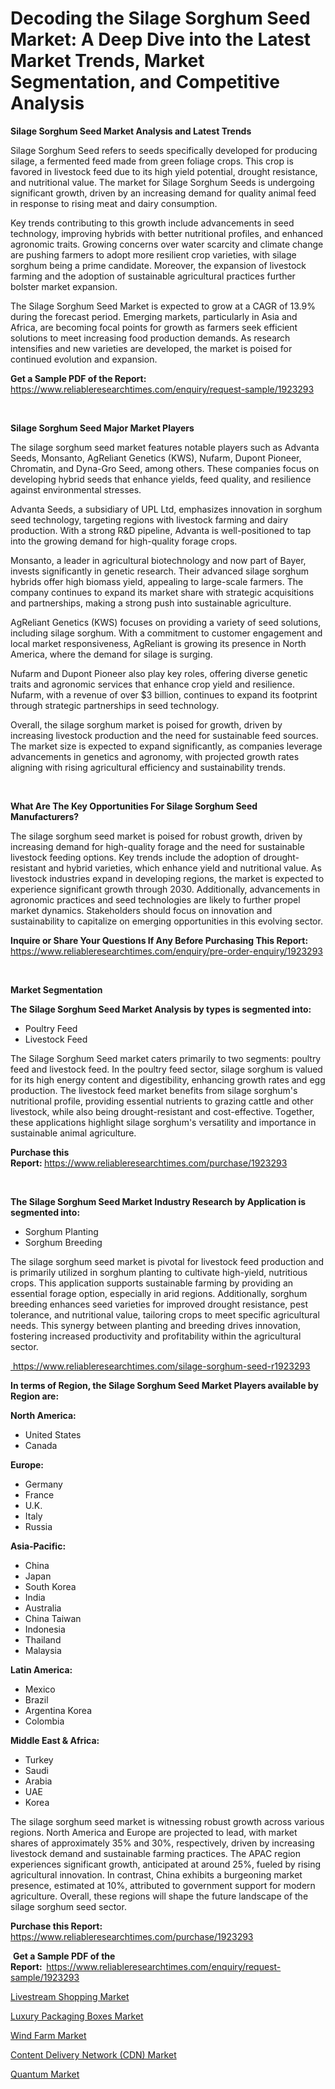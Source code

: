 <p><h1>Decoding the Silage Sorghum Seed Market: A Deep Dive into the Latest Market Trends, Market Segmentation, and Competitive Analysis</h1></p><p><strong>Silage Sorghum Seed Market Analysis and Latest Trends</strong></p>
<p><p>Silage Sorghum Seed refers to seeds specifically developed for producing silage, a fermented feed made from green foliage crops. This crop is favored in livestock feed due to its high yield potential, drought resistance, and nutritional value. The market for Silage Sorghum Seeds is undergoing significant growth, driven by an increasing demand for quality animal feed in response to rising meat and dairy consumption. </p><p>Key trends contributing to this growth include advancements in seed technology, improving hybrids with better nutritional profiles, and enhanced agronomic traits. Growing concerns over water scarcity and climate change are pushing farmers to adopt more resilient crop varieties, with silage sorghum being a prime candidate. Moreover, the expansion of livestock farming and the adoption of sustainable agricultural practices further bolster market expansion.</p><p>The Silage Sorghum Seed Market is expected to grow at a CAGR of 13.9% during the forecast period. Emerging markets, particularly in Asia and Africa, are becoming focal points for growth as farmers seek efficient solutions to meet increasing food production demands. As research intensifies and new varieties are developed, the market is poised for continued evolution and expansion.</p></p>
<p><strong>Get a Sample PDF of the Report:&nbsp;</strong> <a href="https://www.reliableresearchtimes.com/enquiry/request-sample/1923293?utm_campaign=1630&utm_medium=2&utm_source=Github&utm_content=ia&utm_term=24102024&utm_id=silage-sorghum-seed">https://www.reliableresearchtimes.com/enquiry/request-sample/1923293</a></p>
<p>&nbsp;</p>
<p><strong>Silage Sorghum Seed Major Market Players</strong></p>
<p><p>The silage sorghum seed market features notable players such as Advanta Seeds, Monsanto, AgReliant Genetics (KWS), Nufarm, Dupont Pioneer, Chromatin, and Dyna-Gro Seed, among others. These companies focus on developing hybrid seeds that enhance yields, feed quality, and resilience against environmental stresses. </p><p>Advanta Seeds, a subsidiary of UPL Ltd, emphasizes innovation in sorghum seed technology, targeting regions with livestock farming and dairy production. With a strong R&D pipeline, Advanta is well-positioned to tap into the growing demand for high-quality forage crops.</p><p>Monsanto, a leader in agricultural biotechnology and now part of Bayer, invests significantly in genetic research. Their advanced silage sorghum hybrids offer high biomass yield, appealing to large-scale farmers. The company continues to expand its market share with strategic acquisitions and partnerships, making a strong push into sustainable agriculture.</p><p>AgReliant Genetics (KWS) focuses on providing a variety of seed solutions, including silage sorghum. With a commitment to customer engagement and local market responsiveness, AgReliant is growing its presence in North America, where the demand for silage is surging. </p><p>Nufarm and Dupont Pioneer also play key roles, offering diverse genetic traits and agronomic services that enhance crop yield and resilience. Nufarm, with a revenue of over $3 billion, continues to expand its footprint through strategic partnerships in seed technology.</p><p>Overall, the silage sorghum market is poised for growth, driven by increasing livestock production and the need for sustainable feed sources. The market size is expected to expand significantly, as companies leverage advancements in genetics and agronomy, with projected growth rates aligning with rising agricultural efficiency and sustainability trends.</p></p>
<p>&nbsp;</p>
<p><strong>What Are The Key Opportunities For Silage Sorghum Seed Manufacturers?</strong></p>
<p><p>The silage sorghum seed market is poised for robust growth, driven by increasing demand for high-quality forage and the need for sustainable livestock feeding options. Key trends include the adoption of drought-resistant and hybrid varieties, which enhance yield and nutritional value. As livestock industries expand in developing regions, the market is expected to experience significant growth through 2030. Additionally, advancements in agronomic practices and seed technologies are likely to further propel market dynamics. Stakeholders should focus on innovation and sustainability to capitalize on emerging opportunities in this evolving sector.</p></p>
<p><strong>Inquire or Share Your Questions If Any Before Purchasing This Report:</strong> <a href="https://www.reliableresearchtimes.com/enquiry/pre-order-enquiry/1923293?utm_campaign=1630&utm_medium=2&utm_source=Github&utm_content=ia&utm_term=24102024&utm_id=silage-sorghum-seed">https://www.reliableresearchtimes.com/enquiry/pre-order-enquiry/1923293</a></p>
<p>&nbsp;</p>
<p><strong>Market Segmentation</strong></p>
<p><strong>The Silage Sorghum Seed Market Analysis by types is segmented into:</strong></p>
<p><ul><li>Poultry Feed</li><li>Livestock Feed</li></ul></p>
<p><p>The Silage Sorghum Seed market caters primarily to two segments: poultry feed and livestock feed. In the poultry feed sector, silage sorghum is valued for its high energy content and digestibility, enhancing growth rates and egg production. The livestock feed market benefits from silage sorghum's nutritional profile, providing essential nutrients to grazing cattle and other livestock, while also being drought-resistant and cost-effective. Together, these applications highlight silage sorghum's versatility and importance in sustainable animal agriculture.</p></p>
<p><strong>Purchase this Report:&nbsp;</strong><a href="https://www.reliableresearchtimes.com/purchase/1923293?utm_campaign=1630&utm_medium=2&utm_source=Github&utm_content=ia&utm_term=24102024&utm_id=silage-sorghum-seed">https://www.reliableresearchtimes.com/purchase/1923293</a></p>
<p>&nbsp;</p>
<p><strong>The Silage Sorghum Seed Market Industry Research by Application is segmented into:</strong></p>
<p><ul><li>Sorghum Planting</li><li>Sorghum Breeding</li></ul></p>
<p><p>The silage sorghum seed market is pivotal for livestock feed production and is primarily utilized in sorghum planting to cultivate high-yield, nutritious crops. This application supports sustainable farming by providing an essential forage option, especially in arid regions. Additionally, sorghum breeding enhances seed varieties for improved drought resistance, pest tolerance, and nutritional value, tailoring crops to meet specific agricultural needs. This synergy between planting and breeding drives innovation, fostering increased productivity and profitability within the agricultural sector.</p></p>
<p><a href="https://www.reliableresearchtimes.com/silage-sorghum-seed-r1923293?utm_campaign=1630&utm_medium=2&utm_source=Github&utm_content=ia&utm_term=24102024&utm_id=silage-sorghum-seed">&nbsp;https://www.reliableresearchtimes.com/silage-sorghum-seed-r1923293</a></p>
<p><strong>In terms of Region, the Silage Sorghum Seed Market Players available by Region are:</strong></p>
<p>
    <p> <strong> North America: </strong>
        <ul>
            <li>United States</li>
            <li>Canada</li>
        </ul>
        </p> 
    <p> <strong> Europe: </strong>
        <ul>
            <li>Germany</li>
            <li>France</li>
            <li>U.K.</li>
            <li>Italy</li>
            <li>Russia</li>
        </ul>
        </p> 
    <p> <strong> Asia-Pacific: </strong>
        <ul>
            <li>China</li>
            <li>Japan</li>
            <li>South Korea</li>
            <li>India</li>
            <li>Australia</li>
            <li>China Taiwan</li>
            <li>Indonesia</li>
            <li>Thailand</li>
            <li>Malaysia</li>
        </ul>
        </p> 
    <p> <strong> Latin America: </strong>
        <ul>
            <li>Mexico</li>
            <li>Brazil</li>
            <li>Argentina Korea</li>
            <li>Colombia</li>
        </ul>
        </p> 
    <p> <strong> Middle East & Africa: </strong>
        <ul>
            <li>Turkey</li>
            <li>Saudi</li>
            <li>Arabia</li>
            <li>UAE</li>
            <li>Korea</li>
        </ul>
    </p>
    </p>
<p><p>The silage sorghum seed market is witnessing robust growth across various regions. North America and Europe are projected to lead, with market shares of approximately 35% and 30%, respectively, driven by increasing livestock demand and sustainable farming practices. The APAC region experiences significant growth, anticipated at around 25%, fueled by rising agricultural innovation. In contrast, China exhibits a burgeoning market presence, estimated at 10%, attributed to government support for modern agriculture. Overall, these regions will shape the future landscape of the silage sorghum seed sector.</p></p>
<p><strong>Purchase this Report: </strong><a href="https://www.reliableresearchtimes.com/purchase/1923293?utm_campaign=1630&utm_medium=2&utm_source=Github&utm_content=ia&utm_term=24102024&utm_id=silage-sorghum-seed">https://www.reliableresearchtimes.com/purchase/1923293</a></p>
<p>&nbsp;<strong>Get a Sample PDF of the Report:&nbsp;&nbsp;</strong><a href="https://www.reliableresearchtimes.com/enquiry/request-sample/1923293?utm_campaign=1630&utm_medium=2&utm_source=Github&utm_content=ia&utm_term=24102024&utm_id=silage-sorghum-seed">https://www.reliableresearchtimes.com/enquiry/request-sample/1923293</a></p>
<p><strong></strong></p>
<p><p><a href="https://www.linkedin.com/pulse/global-livestream-shopping-market-product-types-applications-jtvxe?utm_campaign=1630&utm_medium=2&utm_source=Github&utm_content=ia&utm_term=24102024&utm_id=silage-sorghum-seed">Livestream Shopping Market</a></p><p><a href="https://www.linkedin.com/pulse/luxury-packaging-boxes-market-opportunities-emerging-global-qe29f?utm_campaign=1630&utm_medium=2&utm_source=Github&utm_content=ia&utm_term=24102024&utm_id=silage-sorghum-seed">Luxury Packaging Boxes Market</a></p><p><a href="https://www.linkedin.com/pulse/wind-farm-market-growth-segmentation-regional-analysis-u5kqe?utm_campaign=1630&utm_medium=2&utm_source=Github&utm_content=ia&utm_term=24102024&utm_id=silage-sorghum-seed">Wind Farm Market</a></p><p><a href="https://github.com/SanjidaKhan901/Market-Research-Report-List-1/blob/main/content-delivery-network-cdn-market.md?utm_campaign=1630&utm_medium=2&utm_source=Github&utm_content=ia&utm_term=24102024&utm_id=silage-sorghum-seed">Content Delivery Network (CDN) Market</a></p><p><a href="https://www.linkedin.com/pulse/global-quantum-market-opportunities-forecast-period-from-zrmbe?utm_campaign=1630&utm_medium=2&utm_source=Github&utm_content=ia&utm_term=24102024&utm_id=silage-sorghum-seed">Quantum Market</a></p></p>